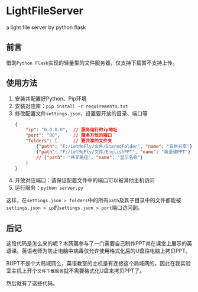 # LightFileServer

a light file server by python flask

## 前言

借助```Python Flask```实现的轻量型的文件服务器，仅支持下载暂不支持上传。

## 使用方法

1. 安装并配置好Python、Pip环境
2. 安装对应库：```pip install -r requirements.txt```
3. 修改配置文件```settings.json```，设置要开放的目录、端口等
    ```json
    {
        "ip": "0.0.0.0",  // 服务运行的ip地址
        "port": "80",     // 服务开放的端口
        "folders": [      // 要共享的文件夹
            {"path": "F:/LetMeFly/文件/SharedFolder", "name": "日常共享"},
            {"path": "F:/LetMeFly/文件/EnglishPPT", "name": "英语课PPT"}
            // {"path": "共享路径", "name": "显示名称"}
        ]
    }
    ```
4. 开放对应端口：请保证配置文件中的端口可以被其他主机访问
5. 运行服务：```python server.py```

这样，在```settings.json > folders```中的所有```path```及其子目录中的文件都能被```settings.json > ip```的```settings.json > port```端口访问到。

## 后记

这段代码是怎么来的呢？本蒟蒻参与了一门需要自己制作PPT并在课堂上展示的英语课。英语老师为防止电脑中病毒仅允许使用格式化后的U盘往电脑上拷贝PPT。

BUPT不是个大局域网么，英语教室的主机是有连接这个局域网的，因此在我实验室主机上开个```文件下载服务```就不需要格式化U盘来拷贝PPT了。

然后就有了这些代码。
